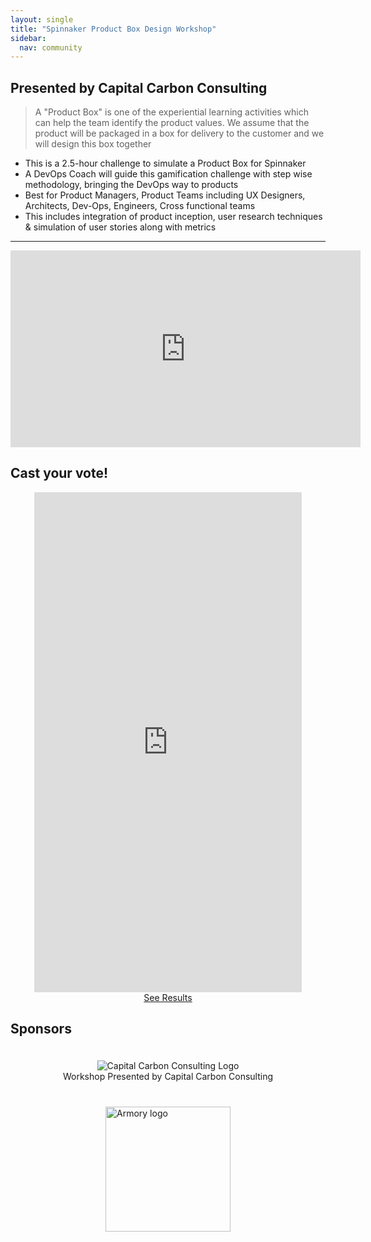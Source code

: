 ```yaml
---
layout: single
title: "Spinnaker Product Box Design Workshop"
sidebar:
  nav: community
---
```

## Presented by Capital Carbon Consulting
> A "Product Box" is one of the experiential learning activities which can help the team identify the product values. We assume that the product will be packaged in a box for delivery to the customer and we will design this box together

- This is a 2.5-hour challenge to simulate a Product Box for Spinnaker
- A DevOps Coach will guide this gamification challenge with step wise methodology, bringing the DevOps way to products
- Best for Product Managers, Product Teams including UX Designers, Architects, Dev-Ops, Engineers, Cross functional teams
- This includes integration of product inception, user research techniques & simulation of user stories along with metrics

---

<iframe width="560" height="315" src="https://www.youtube.com/embed/dwdVwE52KkU" frameborder="0" allowfullscreen></iframe>

## Cast your vote!
<div style="text-align:center; display: flex; justify-content: center; flex-direction: column; align-items: center;">
  <iframe src="https://www.polltab.com/embed/E4wlYRTTMW" style="width:85%; min-height: 800px; border:0; "></iframe>
  <a href="https://www.polltab.com/embed/E4wlYRTTMW/results" target="_blank">See Results</a>
</div>

## Sponsors
<div style="display: flex; justify-content: center; flex-direction: column; align-items: center;">
  <div style="padding: 20px; text-align:center; display: flex; justify-content: center; flex-direction: column; align-items: center;">
    <img src="../ccc-logo.png" stlye="padding: 20px;" alt="Capital Carbon Consulting Logo" />
    Workshop Presented by Capital Carbon Consulting
  </div>
  <div style="padding: 20px;">
    <img src="../Armory_logo.png" stlye="padding: 20px;" alt="Armory logo" width="200px" />
  </div>
</div>
